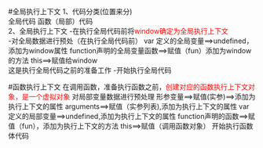 


#全局执行上下文
1、代码分类(位置来分)   
  全局代码
  函数（局部）代码  
2、全局执行上下文 
  -在执行全局代码前将<font color=red>window确定为全局执行上下文</font>  
  -对全局数据进行预处（在执行全局代码前）
      var 定义的全局变量==>undefined，添加为window属性 
      function声明的全局变量函数==>赋值（fun）添加为window的方法 
      this==>赋值给window  
      这是执行全局代码之前的准备工作
  -开始执行全局代码   
  
  
#函数执行上下文
在调用函数，准备执行函数之前，<font color="red">创建对应的函数执行上下文对象，是一个虚拟对象</font>
对局部变量数据进行预处理
   形参变量==>赋值(实参)==>添加为执行上下文的属性
   arguments==>赋值（实参列表),添加为执行上下文的属性
   var 定义的局部变量==>undefined,添加为执行上下文的属性
   function声明的函数==>赋值（fun），添加为执行上下文的方法
   this==>赋值（调用函数对象）
开始执行函数体代码
